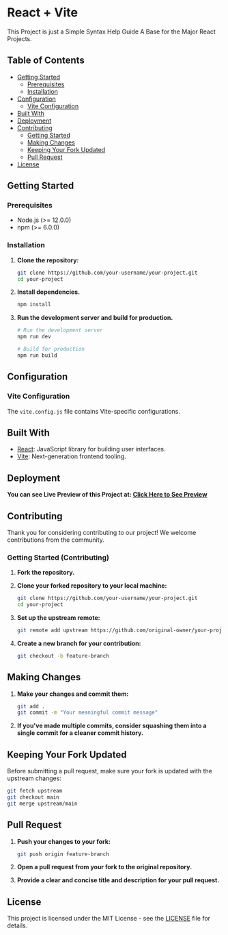 # React + Vite

This Project is just a Simple Syntax Help Guide A Base for the Major React Projects.

## Table of Contents

- [Getting Started](#getting-started)
  - [Prerequisites](#prerequisites)
  - [Installation](#installation)
- [Configuration](#configuration)
  - [Vite Configuration](#vite-configuration)
- [Built With](#built-with)
- [Deployment](#deployment)
- [Contributing](#contributing)
  - [Getting Started](#getting-started-contributing)
  - [Making Changes](#making-changes)
  - [Keeping Your Fork Updated](#keeping-your-fork-updated)
  - [Pull Request](#pull-request)
- [License](#license)


## Getting Started

### Prerequisites

- Node.js (>= 12.0.0)
- npm (>= 6.0.0)

### Installation

1. **Clone the repository:**

   ```bash
   git clone https://github.com/your-username/your-project.git
   cd your-project
   ```

2. **Install dependencies.**
    ```bash
    npm install
    ```

3. **Run the development server and build for production.**
    ```bash
    # Run the development server
    npm run dev

    # Build for production
    npm run build
    ```

## Configuration

### Vite Configuration
The `vite.config.js` file contains Vite-specific configurations.

## Built With

- [React](https://reactjs.org/): JavaScript library for building user interfaces.
- [Vite](https://vitejs.dev/): Next-generation frontend tooling.

## Deployment
**You can see Live Preview of this Project at: [Click Here to See Preview](https://react-syntax-guide.vercel.app/)**

## Contributing

Thank you for considering contributing to our project! We welcome contributions from the community.

### Getting Started (Contributing)

1. **Fork the repository.**

2. **Clone your forked repository to your local machine:**

    ```bash
    git clone https://github.com/your-username/your-project.git
    cd your-project
    ```

3. **Set up the upstream remote:**

    ```bash
    git remote add upstream https://github.com/original-owner/your-project.git
    ```
4. **Create a new branch for your contribution:**

    ```bash
    git checkout -b feature-branch
    ```

## Making Changes

1. **Make your changes and commit them:**

    ```bash
    git add .
    git commit -m "Your meaningful commit message"
    ```
2. **If you've made multiple commits, consider squashing them into a single commit for a cleaner commit history.**

## Keeping Your Fork Updated
Before submitting a pull request, make sure your fork is updated with the upstream changes:
```bash
git fetch upstream
git checkout main
git merge upstream/main
```

## Pull Request
1. **Push your changes to your fork:**
    ```bash
    git push origin feature-branch
    ```
2. **Open a pull request from your fork to the original repository.**

3. **Provide a clear and concise title and description for your pull request.**


## License

This project is licensed under the MIT License - see the [LICENSE](LICENSE) file for details.